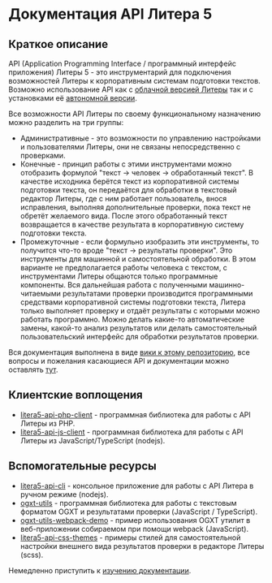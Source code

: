 Документация API Литера 5
=========================

Краткое описание
----------------

API (Application Programming Interface / программный интерфейс приложения) Литеры 5 - это инструментарий для подключения возможностей Литеры к корпоративным системам подготовки текстов. Возможно использование API как с [облачной версией Литеры](https://litera5.ru) так и с установками её [автономной версии](https://litera5.ru/standalone/).

Все возможности API Литеры по своему функциональному назначению можно разделить на три группы:

* Административные - это возможности по управлению настройками и пользователями Литеры, они не связаны непосредственно с проверками.
* Конечные - принцип работы с этими инструментами можно отобразить формулой "текст -> человек -> обработанный текст". В качестве исходника берётся текст из корпоративной системы подготовки текста, он передаётся для обработки в текстовый редактор Литеры, где с ним работает пользователь, внося исправления, выполняя дополнительные проверки, пока текст не обретёт желаемого вида. После этого обработанный текст возвращается в качестве результата в корпоративную систему подготовки текста.
* Промежуточные - если формульно изобразить эти инструменты, то получится что-то вроде "текст -> результаты проверки". Это инструменты для машинной и самостоятельной обработки. В этом варианте не предполагается работы человека с текстом, с инструментами Литеры общаются только программные компоненты. Вся дальнейшая работа с полученными машинно-читаемыми результатами проверки производится программными средствами корпоративной системы подготовки текста, Литера только выполняет проверку и отдаёт результаты с которыми можно работать программно. Можно делать какие-то автоматические замены, какой-то анализ результатов или делать самостоятельный пользовательский интерфейс для обработки результатов проверки.

Вся документация выполнена в виде [вики к этому репозиторию](https://github.com/orfogrammatika/litera5-api-doc/wiki), все вопросы и пожелания касающиеся API и документации можно оставлять [тут](https://github.com/orfogrammatika/litera5-api-doc/issues). 

Клиентские воплощения
---------------------

* [litera5-api-php-client](https://github.com/orfogrammatika/litera5-api-php-client) - программная библиотека для работы с API Литеры из PHP.
* [litera5-api-js-client](https://github.com/orfogrammatika/litera5-api-js-client) - программная библиотека для работы с API Литеры из JavaScript/TypeScript (nodejs).

Вспомогательные ресурсы
-----------------------

* [litera5-api-cli](https://github.com/orfogrammatika/litera5-api-cli) - консольное приложение для работы с API Литера в ручном режиме (nodejs).
* [ogxt-utils](https://github.com/orfogrammatika/ogxt-utils) - программная библиотека для работы с текстовым форматом OGXT и результатами проверки (JavaScript / TypeScript).
* [ogxt-utils-webpack-demo](https://github.com/orfogrammatika/ogxt-utils-webpack-demo) - пример использования OGXT утилит в веб-приложении собираемом при помощи webpack (JavaScript).
* [litera5-api-css-themes](https://github.com/orfogrammatika/litera5-api-css-themes) - примеры стилей для самостоятельной настройки внешнего вида результатов проверки в редакторе Литеры (scss).


Немедленно приступить к [изучению документации](https://github.com/orfogrammatika/litera5-api-doc/wiki).
